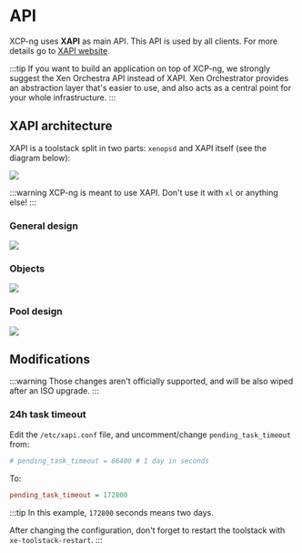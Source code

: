 # API

XCP-ng uses **XAPI** as main API. This API is used by all clients. For more details go to [XAPI website](https://xapi-project.github.io/).

:::tip
If you want to build an application on top of XCP-ng, we strongly suggest the Xen Orchestra API instead of XAPI. Xen Orchestrator provides an abstraction layer that's easier to use, and also acts as a central point for your whole infrastructure.
:::

## XAPI architecture

XAPI is a toolstack split in two parts: `xenopsd` and XAPI itself (see the diagram below):

![](https://xcp-ng.org/assets/img/Xenstack.png)

:::warning
XCP-ng is meant to use XAPI. Don't use it with `xl` or anything else!
:::

### General design

![](https://xapi-project.github.io/xapi/xapi.png)

### Objects

![](https://xapi-project.github.io/xen-api/classes.png)

### Pool design

![](https://xapi-project.github.io/getting-started/pool.png)


## Modifications

:::warning
Those changes aren't officially supported, and will be also wiped after an ISO upgrade.
:::

### 24h task timeout

Edit the `/etc/xapi.conf` file, and uncomment/change `pending_task_timeout` from:

```ini
# pending_task_timeout = 86400 # 1 day in seconds
```

To:

```ini
pending_task_timeout = 172800
```

:::tip
In this example, `172800` seconds means two days.

After changing the configuration, don't forget to restart the toolstack with `xe-toolstack-restart`.
:::
